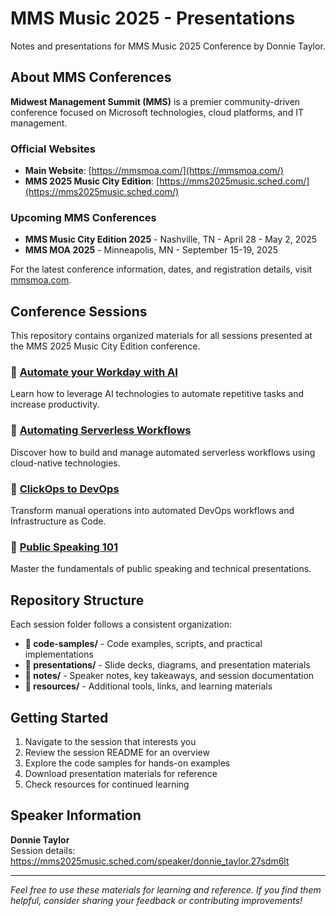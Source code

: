 # MMS Music 2025 - Presentations

Notes and presentations for MMS Music 2025 Conference by Donnie Taylor.

## About MMS Conferences

**Midwest Management Summit (MMS)** is a premier community-driven conference focused on Microsoft technologies, cloud platforms, and IT management.

### Official Websites
- **Main Website**: [https://mmsmoa.com/](https://mmsmoa.com/)
- **MMS 2025 Music City Edition**: [https://mms2025music.sched.com/](https://mms2025music.sched.com/)

### Upcoming MMS Conferences
- **MMS Music City Edition 2025** - Nashville, TN - April 28 - May 2, 2025
- **MMS MOA 2025** - Minneapolis, MN - September 15-19, 2025

For the latest conference information, dates, and registration details, visit [mmsmoa.com](https://mmsmoa.com/).

## Conference Sessions

This repository contains organized materials for all sessions presented at the MMS 2025 Music City Edition conference.

### 📁 [Automate your Workday with AI](./Automate%20your%20Workday%20with%20AI/)
Learn how to leverage AI technologies to automate repetitive tasks and increase productivity.

### 📁 [Automating Serverless Workflows](./Automating%20Serverless%20Workflows/)
Discover how to build and manage automated serverless workflows using cloud-native technologies.

### 📁 [ClickOps to DevOps](./ClickOps%20to%20DevOps/)
Transform manual operations into automated DevOps workflows and Infrastructure as Code.

### 📁 [Public Speaking 101](./Public%20Speaking%20101/)
Master the fundamentals of public speaking and technical presentations.

## Repository Structure

Each session folder follows a consistent organization:

- **📁 code-samples/** - Code examples, scripts, and practical implementations
- **📁 presentations/** - Slide decks, diagrams, and presentation materials  
- **📁 notes/** - Speaker notes, key takeaways, and session documentation
- **📁 resources/** - Additional tools, links, and learning materials

## Getting Started

1. Navigate to the session that interests you
2. Review the session README for an overview
3. Explore the code samples for hands-on examples
4. Download presentation materials for reference
5. Check resources for continued learning

## Speaker Information

**Donnie Taylor**  
Session details: https://mms2025music.sched.com/speaker/donnie_taylor.27sdm6lt

---

*Feel free to use these materials for learning and reference. If you find them helpful, consider sharing your feedback or contributing improvements!*
